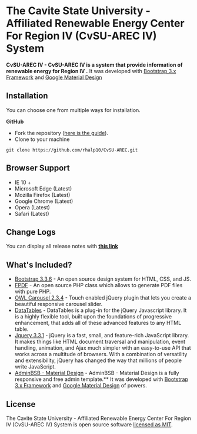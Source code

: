 The Cavite State University - Affiliated Renewable Energy Center For Region IV (CvSU-AREC IV) System 
=======================


**CvSU-AREC IV - CvSU-AREC IV is a  system that provide information of  renewable energy for Region IV .** It was developed with [Bootstrap 3.x Framework](http://getbootstrap.com) and [Google Material Design](https://material.google.com) 



Installation
----------------
You can choose one from multiple ways for installation.

**GitHub**
- Fork the repository ([here is the guide](https://help.github.com/articles/fork-a-repo/)).
- Clone to your machine
```
git clone https://github.com/rhalp10/CvSU-AREC.git
```


Browser Support
----------
- IE 10 +
- Microsoft Edge (Latest)
- Mozilla Firefox (Latest)
- Google Chrome (Latest)
- Opera (Latest)
- Safari (Latest)

Change Logs
----------
You can display all release notes with **[this link](https://github.com/rhalp10/CvSU-AREC/commits/master)**


What's Included?
----------

- [Bootstrap 3.3.6](https://getbootstrap.com) - An open source design system for HTML, CSS, and JS.
- [FPDF](http://www.fpdf.org/) - An open source PHP class which allows to generate PDF files with pure PHP.
- [OWL Carousel 2.3.4](https://owlcarousel2.github.io/OwlCarousel2/) - Touch enabled jQuery plugin that lets you create a beautiful responsive carousel slider.
- [DataTables](https://datatables.net) - DataTables is a plug-in for the jQuery Javascript library. It is a highly flexible tool, built upon the foundations of progressive enhancement, that adds all of these advanced features to any HTML table.
- [Jquery 3.3.1](https://jquery.com) - jQuery is a fast, small, and feature-rich JavaScript library. It makes things like HTML document traversal and manipulation, event handling, animation, and Ajax much simpler with an easy-to-use API that works across a multitude of browsers. With a combination of versatility and extensibility, jQuery has changed the way that millions of people write JavaScript.
- [AdminBSB - Material Design](https://github.com/gurayyarar/AdminBSBMaterialDesign) - AdminBSB - Material Design is a fully responsive and free admin template.** It was developed with [Bootstrap 3.x Framework](http://getbootstrap.com) and [Google Material Design](https://material.google.com) of powers.


License
----------

The Cavite State University - Affiliated Renewable Energy Center For Region IV (CvSU-AREC IV) System is open source software [licensed as MIT](https://github.com/rhalp10/saka_ecom-inv/blob/master/README.md).

